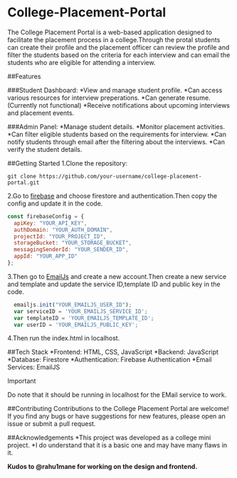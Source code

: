 # College-Placement-Portal
The College Placement Portal is a web-based application designed to facilitate the placement process in a college.Through the protal students can create their profile and the placement officer can review the profile and filter the students based on the criteria for each interview and can email the students who are eligible for attending a interview.



##Features

###Student Dashboard:
*View and manage student profile.
*Can access various resources for interview preperations.
*Can generate resume.(Currently not functional)
*Receive notifications about upcoming interviews and placement events.

###Admin Panel:
*Manage student details.
*Monitor placement activities.
*Can filter eligible students based on the requirements for interview.
*Can notify students through email after the filtering about the interviews.
*Can verify the student details.



##Getting Started
1.Clone the repository:
```console
git clone https://github.com/your-username/college-placement-portal.git
```


2.Go to [firebase](https://firebase.google.com/) and choose firestore and authentication.Then copy the config and update it in the code.
```js
const firebaseConfig = {
  apiKey: "YOUR_API_KEY",
  authDomain: "YOUR_AUTH_DOMAIN",
  projectId: "YOUR_PROJECT_ID",
  storageBucket: "YOUR_STORAGE_BUCKET",
  messagingSenderId: "YOUR_SENDER_ID",
  appId: "YOUR_APP_ID"
};
```

3.Then go to [EmailJs](https://dashboard.emailjs.com/) and create a new account.Then create a new service and template and update the service ID,template ID and public key in the code.
```js
  emailjs.init("YOUR_EMAILJS_USER_ID");
  var serviceID = 'YOUR_EMAILJS_SERVICE_ID';
  var templateID = 'YOUR_EMAILJS_TEMPLATE_ID';
  var userID = 'YOUR_EMAILJS_PUBLIC_KEY';
```

4.Then run the index.html in localhost.



##Tech Stack
*Frontend: HTML, CSS, JavaScript
*Backend: JavaScript
*Database: Firestore
*Authentication: Firebase Authentication
*Email Services: EmailJS


> [!IMPORTANT]
> Do note that it should be running in localhost for the EMail service to work.



##Contributing
Contributions to the College Placement Portal are welcome! If you find any bugs or have suggestions for new features, please open an issue or submit a pull request.



##Acknowledgements
*This project was developed as a college mini project.
*I do understand that it is a basic one and may have many flaws in it.



**Kudos to @rahu1mane for working on the design and frontend.**
